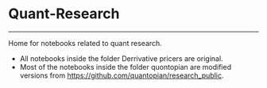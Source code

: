 # Quant-Research
------------------
Home for notebooks related to quant research.
- All notebooks inside the folder Derrivative pricers are original.
- Most of the notebooks inside the folder quontopian are modified versions from https://github.com/quantopian/research_public.
